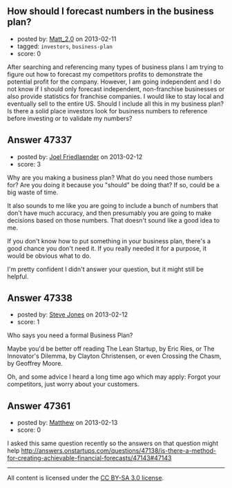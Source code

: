 ## How should I forecast numbers in the business plan?

- posted by: [Matt_2.0](https://stackexchange.com/users/-1/22401-matt-2-0) on 2013-02-11
- tagged: `investors`, `business-plan`
- score: 0

After searching and referencing many types of business plans I am trying to figure out how to forecast my competitors profits to demonstrate the potential profit for the company.  However, I am going independent and I do not know if I should only forecast independent, non-franchise businesses or also provide statistics for franchise companies.  I would like to stay local and eventually sell to the entire US.  Should I include all this in my business plan?  Is there a solid place investors look for business numbers to reference before investing or to validate my numbers?


## Answer 47337

- posted by: [Joel Friedlaender](https://stackexchange.com/users/-1/5543-joel-friedlaender) on 2013-02-12
- score: 3

Why are you making a business plan?  What do you need those numbers for?  Are you doing it because you "should" be doing that?  If so, could be a big waste of time.

It also sounds to me like you are going to include a bunch of numbers that don't have much accuracy, and then presumably you are going to make decisions based on those numbers.  That doesn't sound like a good idea to me.

If you don't know how to put something in your business plan, there's a good chance you don't need it.  If you really needed it for a purpose, it would be obvious what to do.

I'm pretty confident I didn't answer your question, but it might still be helpful.


## Answer 47338

- posted by: [Steve Jones](https://stackexchange.com/users/-1/12985-steve-jones) on 2013-02-12
- score: 1

Who says you need a formal Business Plan?

Maybe you'd be better off reading The Lean Startup, by Eric Ries, or The Innovator's Dilemma, by Clayton Christensen, or even Crossing the Chasm, by Geoffrey Moore.

Oh, and some advice I heard a long time ago which may apply: Forgot your competitors, just worry about your customers.


## Answer 47361

- posted by: [Matthew](https://stackexchange.com/users/-1/23866-matthew) on 2013-02-13
- score: 0

I asked this same question recently so the answers on that question might help http://answers.onstartups.com/questions/47138/is-there-a-method-for-creating-achievable-financial-forecasts/47143#47143



---

All content is licensed under the [CC BY-SA 3.0 license](https://creativecommons.org/licenses/by-sa/3.0/).
